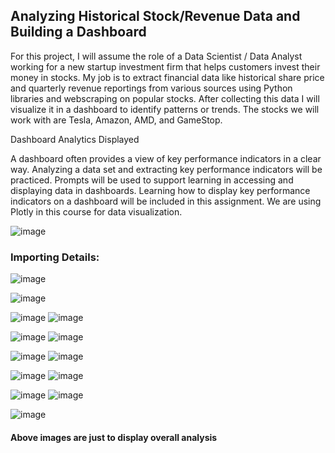 ## Analyzing Historical Stock/Revenue Data and Building a Dashboard
For this project, I will assume the role of a Data Scientist / Data Analyst working for a new startup investment firm that helps customers invest their money in stocks. My job is to extract financial data like historical share price and quarterly revenue reportings from various sources using Python libraries and webscraping on popular stocks. After collecting this data I will visualize it in a dashboard to identify patterns or trends. The stocks we will work with are Tesla, Amazon, AMD, and GameStop.

Dashboard Analytics Displayed

A dashboard often provides a view of key performance indicators in a clear way. Analyzing a data set and extracting key performance indicators will be practiced. Prompts will be used to support learning in accessing and displaying data in dashboards. Learning how to display key performance indicators on a dashboard will be included in this assignment. We are using Plotly in this course for data visualization.


![image](https://github.com/user-attachments/assets/e399a67b-9be6-437f-871b-05a235b643bd)

### Importing Details:
![image](https://github.com/user-attachments/assets/5822662d-df98-497b-bbcc-7f8b626d867b)

![image](https://github.com/user-attachments/assets/a6457c4e-44ae-4a13-8d69-9421f41cc9b5)

![image](https://github.com/user-attachments/assets/b7b635ab-8f1c-4192-b7ed-85cdcf1180c7)
![image](https://github.com/user-attachments/assets/c1491eb4-a254-4160-828f-e184eb15830f)

![image](https://github.com/user-attachments/assets/e23fbc6c-f5d8-42ea-87d6-cfca6e58a034)
![image](https://github.com/user-attachments/assets/03b13515-b5c9-4686-b9e4-7063a7d9ae21)

![image](https://github.com/user-attachments/assets/62e441ab-b944-4ae9-9ec0-6b7c1431444a)
![image](https://github.com/user-attachments/assets/f0c23b9d-3287-4779-bb20-b6ed97b68949)

![image](https://github.com/user-attachments/assets/1c6c905b-66fa-4fc5-b004-a9e4fd6be302)
![image](https://github.com/user-attachments/assets/418d1b3c-dab3-4c9c-a66c-bb637f0f7629)

![image](https://github.com/user-attachments/assets/ae3d0660-aaae-43bb-a086-cec1cfd13942)
![image](https://github.com/user-attachments/assets/53440ffc-3675-458d-adb2-48d6c40fa7ff)

![image](https://github.com/user-attachments/assets/3118ff98-e3ac-4ac0-9611-b85524f53ba9)


#### **Above images are just to display overall analysis**
